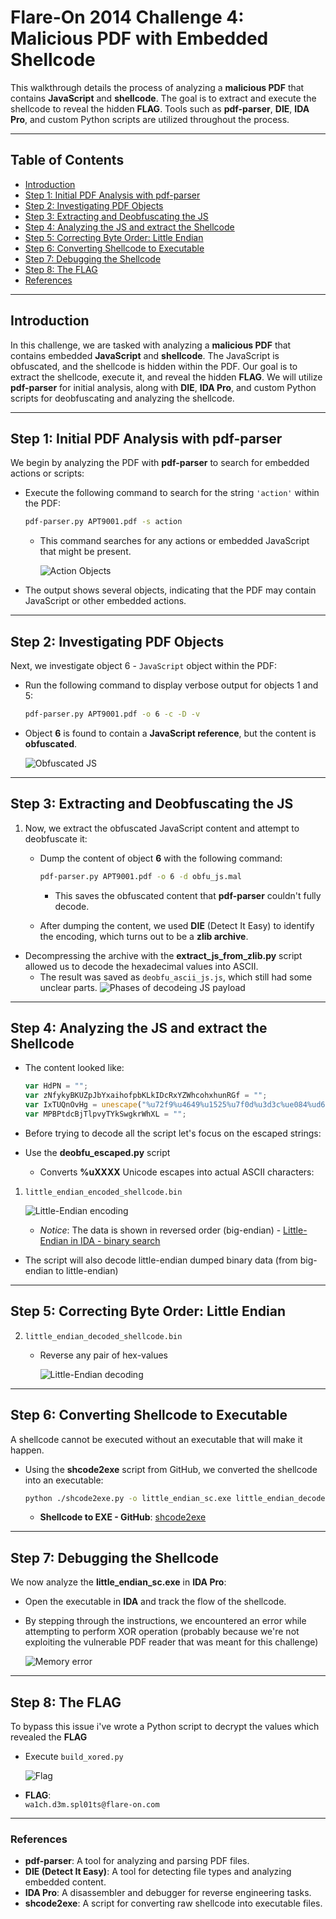 # Flare-On 2014 Challenge 4: Malicious PDF with Embedded Shellcode

This walkthrough details the process of analyzing a **malicious PDF** that contains **JavaScript** and **shellcode**. The goal is to extract and execute the shellcode to reveal the hidden **FLAG**. Tools such as **pdf-parser**, **DIE**, **IDA Pro**, and custom Python scripts are utilized throughout the process.

---

## Table of Contents
- [Introduction](#introduction)
- [Step 1: Initial PDF Analysis with pdf-parser](#step-1-initial-pdf-analysis-with-pdf-parser)
- [Step 2: Investigating PDF Objects](#step-2-investigating-pdf-objects)
- [Step 3: Extracting and Deobfuscating the JS](#step-3-extracting-and-deobfuscating-the-js)
- [Step 4: Analyzing the JS and extract the Shellcode](#step-4-analyzing-the-js-and-extract-the-shellcode)
- [Step 5: Correcting Byte Order: Little Endian](#step-5-correcting-byte-order-little-endian)
- [Step 6: Converting Shellcode to Executable](#step-6-converting-shellcode-to-executable)
- [Step 7: Debugging the Shellcode](#step-7-debugging-the-shellcode)
- [Step 8: The FLAG](#step-8-the-flag)
- [References](#references)

---

## Introduction

In this challenge, we are tasked with analyzing a **malicious PDF** that contains embedded **JavaScript** and **shellcode**. The JavaScript is obfuscated, and the shellcode is hidden within the PDF. Our goal is to extract the shellcode, execute it, and reveal the hidden **FLAG**. We will utilize **pdf-parser** for initial analysis, along with **DIE**, **IDA Pro**, and custom Python scripts for deobfuscating and analyzing the shellcode.

---

## Step 1: Initial PDF Analysis with pdf-parser

We begin by analyzing the PDF with **pdf-parser** to search for embedded actions or scripts:

- Execute the following command to search for the string `'action'` within the PDF:
  ```bash
  pdf-parser.py APT9001.pdf -s action
  ```
  - This command searches for any actions or embedded JavaScript that might be present.
  
    ![Action Objects](images/1-action-objects.png)

- The output shows several objects, indicating that the PDF may contain JavaScript or other embedded actions.

---

## Step 2: Investigating PDF Objects

Next, we investigate object 6 - `JavaScript` object within the PDF:

- Run the following command to display verbose output for objects 1 and 5:
  ```bash
  pdf-parser.py APT9001.pdf -o 6 -c -D -v
  ```

- Object **6** is found to contain a **JavaScript reference**, but the content is **obfuscated**.
  
  ![Obfuscated JS](images/3-obfuscated-JS.png)

---

## Step 3: Extracting and Deobfuscating the JS

1. Now, we extract the obfuscated JavaScript content and attempt to deobfuscate it:
    - Dump the content of object **6** with the following command:
      ```bash
      pdf-parser.py APT9001.pdf -o 6 -d obfu_js.mal
      ```
      - This saves the obfuscated content that **pdf-parser** couldn't fully decode.

    - After dumping the content, we used **DIE** (Detect It Easy) to identify the encoding, which turns out to be a **zlib archive**.
- Decompressing the archive with the **extract_js_from_zlib.py** script allowed us to decode the hexadecimal values into ASCII.
  - The result was saved as `deobfu_ascii_js.js`, which still had some unclear parts.
  ![Phases of decodeing JS payload](images/3-before-deobfuscared-JS.png)
  

---

## Step 4: Analyzing the JS and extract the Shellcode

- The content looked like:
  
  ```javascript
  var HdPN = "";
  var zNfykyBKUZpJbYxaihofpbKLkIDcRxYZWhcohxhunRGf = "";
  var IxTUQnOvHg = unescape("%u72f9%u4649%u1525%u7f0d%u3d3c%ue084%ud62a%ue139%ua84a%u76b9%u9824%u7378%u7d71%u757f%u2076%u96d4%uba91%u1970%ub8f9%ue232%u467b%u9ba8%ufe01%uc7c6%ue3c1%u7e24%u437c%ue180%ub115%ub3b2%u4f66%u27b6%u9f3c%u7a4e%u412d%ubbbf%u7705%uf528%u9293%u9990%ua998%u0a47%u14eb%u3d49%u484b%u372f%ub98d%u3478%u0bb4%ud5d2%ue031%u3572%ud610%u6740%u2bbe%u4afd%u041c%u3f97%ufc3a%u7479%u421d%ub7b5%u0c2c%u130d%u25f8%u76b0%u4e79%u7bb1%u0c66%u2dbb%u911c%ua92f%ub82c%u8db0%u0d7e%u3b96%u49d4%ud56b%u03b7%ue1f7%u467d%u77b9%u3d42%u111d%u67e0%u4b92%ueb85%u2471%u9b48%uf902%u4f15%u04ba%ue300%u8727%u9fd6%u4770%u187a%u73e2%ufd1b%u2574%u437c%u4190%u97b6%u1499%u783c%u8337%ub3f8%u7235%u693f%u98f5%u7fbe%u4a75%ub493%ub5a8%u21bf%ufcd0%u3440%u057b%ub2b2%u7c71%u814e%u22e1%u04eb%u884a%u2ce2%u492d%u8d42%u75b3%uf523%u727f%ufc0b%u0197%ud3f7%u90f9%u41be%ua81c%u7d25%ub135%u7978%uf80a%ufd32%u769b%u921d%ubbb4%u77b8%u707e%u4073%u0c7a%ud689%u2491%u1446%u9fba%uc087%u0dd4%u4bb0%ub62f%ue381%u0574%u3fb9%u1b67%u93d5%u8396%u66e0%u47b5%u98b7%u153c%ua934%u3748%u3d27%u4f75%u8cbf%u43e2%ub899%u3873%u7deb%u257a%uf985%ubb8d%u7f91%u9667%ub292%u4879%u4a3c%ud433%u97a9%u377e%ub347%u933d%u0524%u9f3f%ue139%u3571%u23b4%ua8d6%u8814%uf8d1%u4272%u76ba%ufd08%ube41%ub54b%u150d%u4377%u1174%u78e3%ue020%u041c%u40bf%ud510%ub727%u70b1%uf52b%u222f%u4efc%u989b%u901d%ub62c%u4f7c%u342d%u0c66%ub099%u7b49%u787a%u7f7e%u7d73%ub946%ub091%u928d%u90bf%u21b7%ue0f6%u134b%u29f5%u67eb%u2577%ue186%u2a05%u66d6%ua8b9%u1535%u4296%u3498%ub199%ub4ba%ub52c%uf812%u4f93%u7b76%u3079%ubefd%u3f71%u4e40%u7cb3%u2775%ue209%u4324%u0c70%u182d%u02e3%u4af9%ubb47%u41b6%u729f%u9748%ud480%ud528%u749b%u1c3c%ufc84%u497d%u7eb8%ud26b%u1de0%u0d76%u3174%u14eb%u3770%u71a9%u723d%ub246%u2f78%u047f%ub6a9%u1c7b%u3a73%u3ce1%u19be%u34f9%ud500%u037a%ue2f8%ub024%ufd4e%u3d79%u7596%u9b15%u7c49%ub42f%u9f4f%u4799%uc13b%ue3d0%u4014%u903f%u41bf%u4397%ub88d%ub548%u0d77%u4ab2%u2d93%u9267%ub198%ufc1a%ud4b9%ub32c%ubaf5%u690c%u91d6%u04a8%u1dbb%u4666%u2505%u35b7%u3742%u4b27%ufc90%ud233%u30b2%uff64%u5a32%u528b%u8b0c%u1452%u728b%u3328%ub1c9%u3318%u33ff%uacc0%u613c%u027c%u202c%ucfc1%u030d%ue2f8%u81f0%u5bff%u4abc%u8b6a%u105a%u128b%uda75%u538b%u033c%uffd3%u3472%u528b%u0378%u8bd3%u2072%uf303%uc933%uad41%uc303%u3881%u6547%u5074%uf475%u7881%u7204%u636f%u7541%u81eb%u0878%u6464%u6572%ue275%u8b49%u2472%uf303%u8b66%u4e0c%u728b%u031c%u8bf3%u8e14%ud303%u3352%u57ff%u6168%u7972%u6841%u694c%u7262%u4c68%u616f%u5464%uff53%u68d2%u3233%u0101%u8966%u247c%u6802%u7375%u7265%uff54%u68d0%u786f%u0141%udf8b%u5c88%u0324%u6168%u6567%u6842%u654d%u7373%u5054%u54ff%u2c24%u6857%u2144%u2121%u4f68%u4e57%u8b45%ue8dc%u0000%u0000%u148b%u8124%u0b72%ua316%u32fb%u7968%ubece%u8132%u1772%u45ae%u48cf%uc168%ue12b%u812b%u2372%u3610%ud29f%u7168%ufa44%u81ff%u2f72%ua9f7%u0ca9%u8468%ucfe9%u8160%u3b72%u93be%u43a9%ud268%u98a3%u8137%u4772%u8a82%u3b62%uef68%u11a4%u814b%u5372%u47d6%uccc0%ube68%ua469%u81ff%u5f72%ucaa3%u3154%ud468%u65ab%u8b52%u57cc%u5153%u8b57%u89f1%u83f7%u1ec7%ufe39%u0b7d%u3681%u4542%u4645%uc683%ueb04%ufff1%u68d0%u7365%u0173%udf8b%u5c88%u0324%u5068%u6f72%u6863%u7845%u7469%uff54%u2474%uff40%u2454%u5740%ud0ff");
  var MPBPtdcBjTlpvyTYkSwgkrWhXL = "";
  ```
- Before trying to decode all the script let's focus on the escaped strings:
- Use the **deobfu_escaped.py** script
  -  Converts **%uXXXX** Unicode escapes into actual ASCII characters:

 1. `little_endian_encoded_shellcode.bin`
    
    ![Little-Endian encoding](images/4-encoded-little-endian-sc.png)

    - _Notice_: The data is shown in reversed order (big-endian)
                -  [Little-Endian in IDA - binary search](https://hex-rays.com/blog/igors-tip-of-the-week-48-searching-in-ida)

  - The script will also decode little-endian dumped binary data (from big-endian to little-endian)
---

## Step 5: Correcting Byte Order: Little Endian

2. `little_endian_decoded_shellcode.bin`
   
    - Reverse any pair of hex-values
      
      ![Little-Endian decoding](images/4-decoded-little-endian-sc.png)

---

## Step 6: Converting Shellcode to Executable

A shellcode cannot be executed without an executable that will make it happen.

- Using the **shcode2exe** script from GitHub, we converted the shellcode into an executable:
  ```bash
  python ./shcode2exe.py -o little_endian_sc.exe little_endian_decoded_shellcode.bin
  ```

  - **Shellcode to EXE - GitHub**: [shcode2exe](https://github.com/accidentalrebel/shcode2exe)

---

## Step 7: Debugging the Shellcode

We now analyze the **little_endian_sc.exe** in **IDA Pro**:
   - Open the executable in **IDA** and track the flow of the shellcode.
   - By stepping through the instructions, we encountered an error while attempting to perform XOR operation (probably because we're not exploiting the vulnerable PDF reader that was meant for this challenge)
     
      ![Memory error](images/6-error-on-xor.png)
      
---

## Step 8: The FLAG

To bypass this issue i've wrote a Python script to decrypt the values which revealed the **FLAG**
  - Execute `build_xored.py`
    
      ![Flag](images/8-flag.png)



- **FLAG**:  
  `wa1ch.d3m.spl01ts@flare-on.com`

---

### References

- **pdf-parser**: A tool for analyzing and parsing PDF files.
- **DIE (Detect It Easy)**: A tool for detecting file types and analyzing embedded content.
- **IDA Pro**: A disassembler and debugger for reverse engineering tasks.
- **shcode2exe**: A script for converting raw shellcode into executable files.
